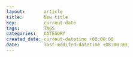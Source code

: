 ```yaml
---
layout:       article
title:        New title
key:          curreut-date
tags:         TAGS
categories:   CATEGORY
created_date: curreut-datetime +08:00:00
date:         last-modifed-datetime +08:00:00
---
```


